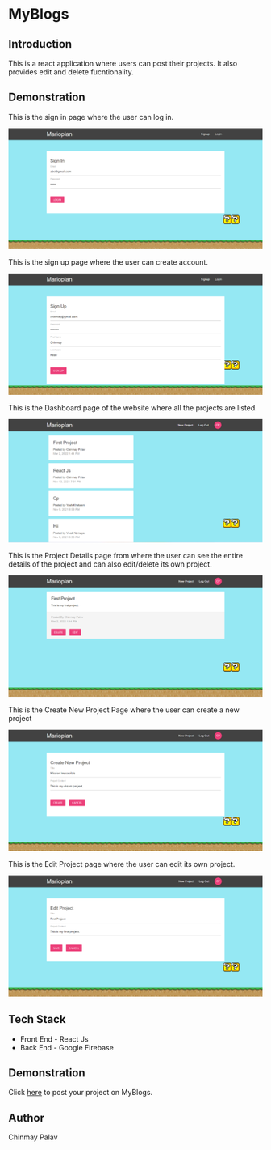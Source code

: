# MyBlogs

## Introduction
This is a react application where users can post their projects. It also provides edit and delete fucntionality.

## Demonstration
This is the sign in page where the user can log in.

![signinpage](/src/img/signin.png)

This is the sign up page where the user can create account.

![signup](/src/img/signup.png)

This is the Dashboard page of the website where all the projects are listed.

![dashboardpage](/src/img/dashboardp.png)

This is the Project Details page from where the user can see the entire details of the project and can also edit/delete its own project.

![projectdpage](/src/img/projectd.png)

This is the Create New Project Page where the user can create a new project

![createppage](/src/img/createp.png)

This is the Edit Project page where the user can edit its own project.

![editpage](/src/img/editproject.png)

## Tech Stack
* Front End - React Js
* Back End - Google Firebase

## Demonstration

Click [here](https://net-ninja-marioplan-53eec.web.app/signin) to post your project on MyBlogs.

## Author
Chinmay Palav
